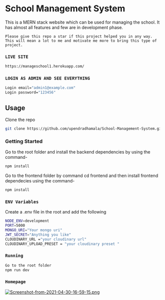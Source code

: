 # School Management System

This is a MERN stack website which can be used for managing the school. It has almost all features and few are in development phase.

`Please give this repo a star if this project helped you in any way. This will mean a lot to me and motivate me more to bring this type of project.`

### `LIVE SITE`

```bash
https://manageschool1.herokuapp.com/

``` 

### `LOGIN AS ADMIN AND SEE EVERYTHING`

```bash
Login email="admin1@example.com"
Login password="123456"
```

## Usage

Clone the repo

```bash
git clone https://github.com/upendradhamala/School-Management-System.git
```

### Getting Started

Go to the root folder and install the backend dependencies by using the command-

```bash
npm install
```

Go to the frontend folder by command cd frontend and then install frontend dependecies using the command-

```bash
npm install
```

### `ENV Variables`

Create a .env file in the root and add the following

```bash
NODE_ENV=development
PORT=5000
MONGO_URI="Your mongo uri"
JWT_SECRET="Anything you like"
CLOUDINARY_URL ="your cloudinary url"
CLOUDINARY_UPLOAD_PRESET = "your cloudinary preset "
```

### `Running`

```bash
Go to the root folder
npm run dev

```

### `Homepage`

[![Screenshot-from-2021-04-30-16-59-15.png](https://i.postimg.cc/jjHs8psH/Screenshot-from-2021-04-30-16-59-15.png)](https://postimg.cc/67QJq14q)




